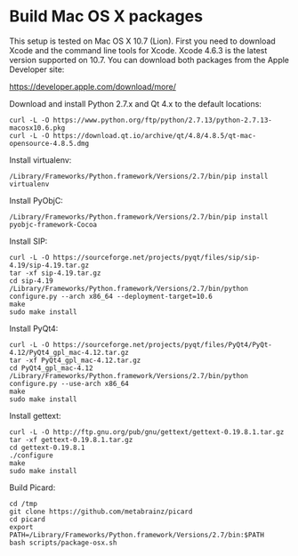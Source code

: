 # Build Mac OS X packages

This setup is tested on Mac OS X 10.7 (Lion). First you need to download Xcode and the command line tools for Xcode.
Xcode 4.6.3 is the latest version supported on 10.7. You can download both packages from the Apple Developer site:

https://developer.apple.com/download/more/

Download and install Python 2.7.x and Qt 4.x to the default locations:

    curl -L -O https://www.python.org/ftp/python/2.7.13/python-2.7.13-macosx10.6.pkg
    curl -L -O https://download.qt.io/archive/qt/4.8/4.8.5/qt-mac-opensource-4.8.5.dmg

Install virtualenv:

    /Library/Frameworks/Python.framework/Versions/2.7/bin/pip install virtualenv

Install PyObjC:

    /Library/Frameworks/Python.framework/Versions/2.7/bin/pip install pyobjc-framework-Cocoa

Install SIP:

    curl -L -O https://sourceforge.net/projects/pyqt/files/sip/sip-4.19/sip-4.19.tar.gz
    tar -xf sip-4.19.tar.gz
    cd sip-4.19
    /Library/Frameworks/Python.framework/Versions/2.7/bin/python configure.py --arch x86_64 --deployment-target=10.6
    make
    sudo make install

Install PyQt4:

    curl -L -O https://sourceforge.net/projects/pyqt/files/PyQt4/PyQt-4.12/PyQt4_gpl_mac-4.12.tar.gz
    tar -xf PyQt4_gpl_mac-4.12.tar.gz
    cd PyQt4_gpl_mac-4.12
    /Library/Frameworks/Python.framework/Versions/2.7/bin/python configure.py --use-arch x86_64
    make
    sudo make install

Install gettext:

    curl -L -O http://ftp.gnu.org/pub/gnu/gettext/gettext-0.19.8.1.tar.gz
    tar -xf gettext-0.19.8.1.tar.gz
    cd gettext-0.19.8.1
    ./configure
    make
    sudo make install

Build Picard:

    cd /tmp
    git clone https://github.com/metabrainz/picard
    cd picard
    export PATH=/Library/Frameworks/Python.framework/Versions/2.7/bin:$PATH
    bash scripts/package-osx.sh
